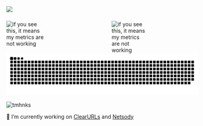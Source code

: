 ![](https://komarev.com/ghpvc/?username=KevinRoebert&abbreviated=true)

<div style="display: flex; justify-content: space-between; align-items: flex-start; margin-top: 20px;">
    <!-- Left Column: Metrics -->
    <div style="flex: 1; max-width: 45%;">
        <img align="left" width="44%" alt="if you see this, it means my metrics are not working" src="https://github-readme-stats-one-bice.vercel.app/api?username=kevinroebert&count_private=true&show_icons=true&theme=vue-dark&include_all_commits=true&role=OWNER,ORGANIZATION_MEMBER">
    </div>

  <div style="flex: 1; max-width: 45%; text-align: left; margin-left: 20px;">
        <img align="left" width="40%" alt="if you see this, it means my metrics are not working" src="https://github-readme-stats-one-bice.vercel.app/api/top-langs?username=kevinroebert&count_private=true&card_width=450&show_icons=true&theme=vue-dark&layout=compact&langs_count=10&role=OWNER,ORGANIZATION_MEMBER&hide=html">
    </div>
</div>

  <picture>
  <source media="(prefers-color-scheme: dark)" srcset="https://raw.githubusercontent.com/KevinRoebert/KevinRoebert/output/github-snake-dark.svg" />
  <source media="(prefers-color-scheme: light)" srcset="https://raw.githubusercontent.com/KevinRoebert/KevinRoebert/output/github-snake.svg" />
  <img alt="github-snake" src="https://raw.githubusercontent.com/KevinRoebert/KevinRoebert/output/github-snake.svg" />
</picture>

![tmhnks](https://user-images.githubusercontent.com/28713602/93106871-25150400-f6b1-11ea-9949-586d8b632a22.gif)

🔭 I’m currently working on [ClearURLs](https://github.com/ClearURLs) and [Netsody](https://github.com/netsody)
